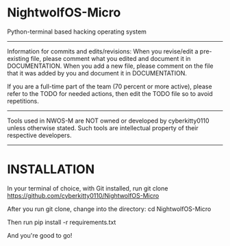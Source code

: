 # NightwolfOS-Micro
Python-terminal based hacking operating system

-------------------------------------------------------------------------------------------------------------------

Information for commits and edits/revisions:
  When you revise/edit a pre-existing file, please comment what you edited and document it in DOCUMENTATION.
  When you add a new file, please comment on the file that it was added by you and document it in DOCUMENTATION.
  
  If you are a full-time part of the team (70 percent or more active), please refer to the TODO for needed actions,
  then edit the TODO file so to avoid repetitions.
  
-------------------------------------------------------------------------------------------------------------------

Tools used in NWOS-M are NOT owned or developed by cyberkitty0110 unless otherwise stated. Such tools are intellectual property of their respective developers.

-------------------------------------------------------------------------------------------------------------------

# INSTALLATION

In your terminal of choice, with Git installed, run git clone https://github.com/cyberkitty0110/NightwolfOS-Micro

After you run git clone, change into the directory: cd NightwolfOS-Micro

Then run pip install -r requirements.txt

And you're good to go!

